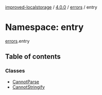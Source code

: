 [improved-localstorage](Home.md) / [4.0.0](4.0.0.md) / [errors](4.0.0-errors.md) / entry

# Namespace: entry

[errors](4.0.0-errors.md).entry

## Table of contents

### Classes

- [CannotParse](4.0.0-errors.entry.CannotParse.md)
- [CannotStringify](4.0.0-errors.entry.CannotStringify.md)
